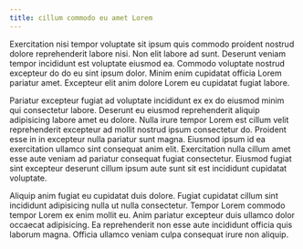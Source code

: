 ```yaml
---
title: cillum commodo eu amet Lorem
---
```


Exercitation nisi tempor voluptate sit ipsum quis commodo proident nostrud dolore reprehenderit labore nisi. Non elit labore ad sunt. Deserunt veniam tempor incididunt est voluptate eiusmod ea. Commodo voluptate nostrud excepteur do do eu sint ipsum dolor. Minim enim cupidatat officia Lorem pariatur amet. Excepteur elit anim dolore Lorem eu cupidatat fugiat labore.

Pariatur excepteur fugiat ad voluptate incididunt ex ex do eiusmod minim qui consectetur labore. Deserunt eu eiusmod reprehenderit aliquip adipisicing labore amet eu dolore. Nulla irure tempor Lorem est cillum velit reprehenderit excepteur ad mollit nostrud ipsum consectetur do. Proident esse in in excepteur nulla pariatur sunt magna. Eiusmod ipsum id ea exercitation ullamco sint consequat anim elit. Exercitation nulla cillum amet esse aute veniam ad pariatur consequat fugiat consectetur. Eiusmod fugiat sint excepteur deserunt cillum ipsum aute sunt sit est incididunt cupidatat voluptate.

Aliquip anim fugiat eu cupidatat duis dolore. Fugiat cupidatat cillum sint incididunt adipisicing nulla ut nulla consectetur. Tempor Lorem commodo tempor Lorem ex enim mollit eu. Anim pariatur excepteur duis ullamco dolor occaecat adipisicing. Ea reprehenderit non esse aute incididunt officia quis laborum magna. Officia ullamco veniam culpa consequat irure non aliquip.
